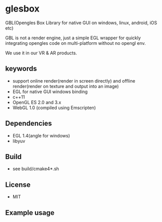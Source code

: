 glesbox
====

  GBL(Opengles Box Library for native GUI on windows, linux, android, iOS etc)
  
  GBL is not a render engine, just a simple EGL wrapper for quickly integrating opengles code on multi-platform without no opengl env.
  
  We use it in our VR & AR products.

## keywords
 - support online render(render in screen directly) and offline render(render on texture and output into an image)
 - EGL for native GUI windows binding
 - c++11
 - OpenGL ES 2.0 and 3.x
 - WebGL 1.0 (compiled using Emscripten)

## Dependencies
 - EGL 1.4(angle for windows)
 - libyuv

## Build
 - see build/cmake4*.sh

## License
 - MIT

## Example usage
    

